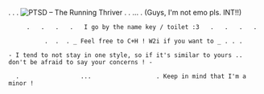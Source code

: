 .       .       .       ![PTSD – The Running Thriver](https://github.com/user-attachments/assets/ae923177-7df5-4f42-8be2-51c649666d10)        .        .    ...
.                     (Guys, I'm not emo pls. INT!!)


         .   .   .   .   I go by the name key / toilet :3   .   .   .   .

              .  .  . _ Feel free to C+H ! W2i if you want to _ . . . 

    - I tend to not stay in one style, so if it's similar to yours .. don't be afraid to say your concerns ! -

      .                 ...                  . Keep in mind that I'm a minor ! 
